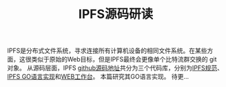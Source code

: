 ﻿---
layout: post
title: IPFS源码研读
categories: 区块链
description: IPFS源码研读
keywords: IPFS, 区块链
---

IPFS是分布式文件系统，寻求连接所有计算机设备的相同文件系统。在某些方面，这很类似于原始的Web目标，但是IPFS最终会更像单个比特流群交换的 git 对象。
从源码层面，IPFS [github源码地址][1]共分为三个代码库，分别为[IPFS规范][2]、[IPFS GO语言实现][3]和[WEB工作台][4]。
本篇研究其GO语言实现。
待更...


  [1]: github.com/ipfs
  [2]: github.com/ipfs/ipfs
  [3]: github.com/ipfs/go-ipfs
  [4]: github.com/protocol/ipfs-webui